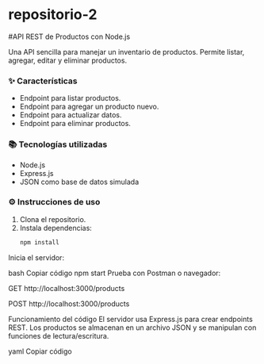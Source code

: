 # repositorio-2
#API REST de Productos con Node.js

Una API sencilla para manejar un inventario de productos. Permite listar, agregar, editar y eliminar productos.

### ✨ Características
- Endpoint para listar productos.
- Endpoint para agregar un producto nuevo.
- Endpoint para actualizar datos.
- Endpoint para eliminar productos.

### 📚 Tecnologías utilizadas
- Node.js
- Express.js
- JSON como base de datos simulada

### ⚙️ Instrucciones de uso
1. Clona el repositorio.
2. Instala dependencias:
   ```bash
   npm install
Inicia el servidor:

bash
Copiar código
npm start
Prueba con Postman o navegador:

GET http://localhost:3000/products

POST http://localhost:3000/products

Funcionamiento del código
El servidor usa Express.js para crear endpoints REST. Los productos se almacenan en un archivo JSON y se manipulan con funciones de lectura/escritura.

yaml
Copiar código
